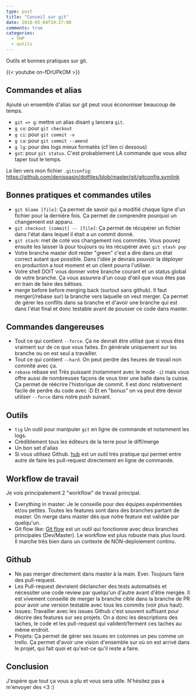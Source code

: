 ```yaml
---
type: post
title: "Conseil sur git"
date: 2018-05-04T19:27:00
comments: true
categories: 
  - THP
  - outils
---
```


Outils et bonnes pratiques sur git.

<!-- more -->

{{< youtube on-fDrUPkOM >}}

## Commandes et alias

Ajouté un ensemble d'alias sur git peut vous économiser beaucoup de temps.

* `git => g`: mettre un alias disant `g` lancera `git`.
* `g co`: pour `git checkout`
* `g ci`: pour `git commit -v`
* `g ca`: pour `git commit --amend`
* `g lg`: pour des logs mieux formatés (cf lien ci dessous)
* `gst`: pour `git status`. C'est probablement LA commande que vous allez taper tout le temps.

Le lien vers mon fichier `.gitconfig`: https://github.com/denispasin/dotfiles/blob/master/git/gitconfig.symlink

## Bonnes pratiques et commandes utiles

* `git blame [file]`: Ça permet de savoir qui a modifié chaque ligne d'un fichier pour la dernière fois. Ça permet de comprendre pourquoi un changement est apparu.
* `git checkout [commit] -- [file]`: Ça permet de récupérer un fichier dans l'état dans lequel il était a un commit donné.
* `git stash`: met de coté vos changement nos commités. Vous pouvez ensuite les laisser là pour toujours ou les récupérer avec `git stash pop`
* Votre branche master doit rester "green" c'est a dire dans un état correct autant que possible. Dans l'idée je devrais pouvoir la déployer en production a tout moment et un client pourra l'utiliser.
* Votre shell DOIT vous donner votre branche courant et un status global de votre branche. Ça vous assurera d'un coup d'œil que vous êtes pas en train de faire des bêtises.
* merge before before merging back (surtout sans github). Il faut merger(/rebase sur) la branche vers laquelle on veut merger. Ça permet de gérer les conflits dans sa branche et d'avoir une branche qui est dans l'état final et donc testable avant de pousser ce code dans master.

## Commandes dangereuses

* Tout ce qui contient `--force`. Ça ne devrait être utilisé que si vous êtes vraiment sur de ce que vous faites. En générale uniquement sur les branche ou on est seul a travailler.
* Tout ce qui contient `--hard`. On peut perdre des heures de travail non commité avec ça.
* `rebase` rebase est Très puissant (notamment avec le mode `-i`) mais vous offre aussi de nombreuses façons de vous tirer une balle dans la cuisse. Ça permet de réécrire l'historique de commit. Il est donc relativement facile de perdre du code avec :D Et en "bonus" on va peut être devoir utiliser `--force` dans notre push suivant.

## Outils

* `tig` Un outil pour manipuler `git` en ligne de commande et notamment les logs.
* Crédiblement tous les éditeurs de la terre pour le diff/merge
* Un bon set d'alias
* Si vous utilisez Github. [hub](https://hub.github.com/) est un outil très pratique qui permet entre autre de faire les pull-request directement en ligne de commande.

## Workflow de travail

Je vois principalement 2 "workflow" de travail principal.

* Everything in master: Je le conseille pour des équipes expérimentées et/ou petites. Toutes les features sont dans des branches partant de master. On merge dans master dès que notre feature est validée par quelqu'un.
* Git flow like: [Git flow](https://danielkummer.github.io/git-flow-cheatsheet/index.fr_FR.html) est un outil qui fonctionne avec deux branches principales (Dev/Master). Le workflow est plus robuste mais plus lourd. Il marche très bien dans un contexte de NON-deploiement continu.

## Github
* Ne pas merger directement dans master à la main. Ever. Toujours faire des pull-request.
* Les Pull-request devraient déclancher des tests automatisés et nécessiter une code review par quelqu'un d'autre avant d'être mergée. Il est vivement conseillé de merger la branche cible dans la branche de PR pour avoir une version testable avec tous les commits (voir plus haut).
* Issues: Travailler avec les issues Github c'est souvent suffisant pour décrire des features sur ses projets. On a donc les descriptions des taches, le code et les pull-request qui valident/ferment ces taches au même endroit.
* Projets: Ça permet de gérer ses issues en colonnes un peu comme un trello. Ça permet d'avoir une vision d'ensemble sur où on est arrivé dans le projet, qui fait quoi et qu'est-ce qu'il reste a faire.

## Conclusion

J'espère que tout ça vous a plu et vous sera utile. N'hésitez pas a m'envoyer des <3 :)
